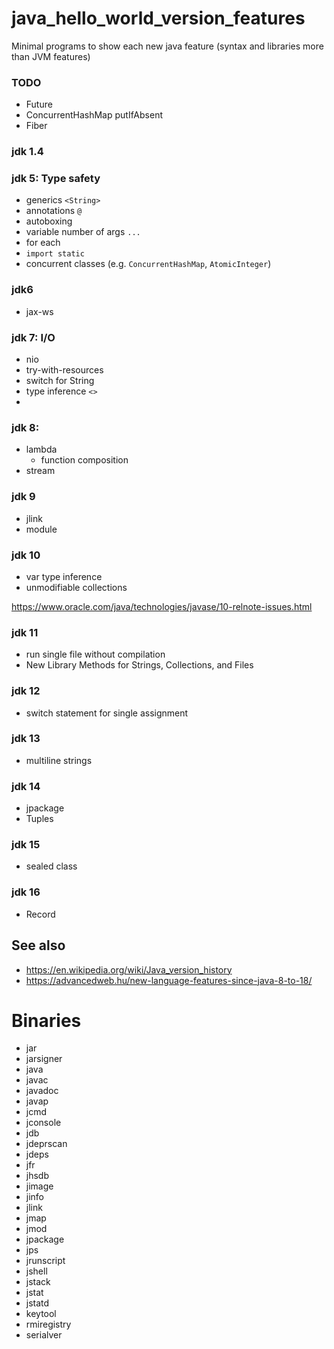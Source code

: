 # java_hello_world_version_features
Minimal programs to show each new java feature (syntax and libraries more than JVM features)

### TODO
* Future
* ConcurrentHashMap putIfAbsent
* Fiber

### jdk 1.4

### jdk 5: Type safety
* generics `<String>`
* annotations `@`
* autoboxing
* variable number of args `...`
* for each
* `import static`
* concurrent classes (e.g. `ConcurrentHashMap`, `AtomicInteger`)

### jdk6
* jax-ws

### jdk 7: I/O
* nio
* try-with-resources
* switch for String
* type inference `<>`
* 
### jdk 8: 
* lambda
    * function composition 
* stream

### jdk 9
* jlink
* module

### jdk 10
* var type inference
* unmodifiable collections

https://www.oracle.com/java/technologies/javase/10-relnote-issues.html

### jdk 11
* run single file without compilation
* New Library Methods for Strings, Collections, and Files


### jdk 12
* switch statement for single assignment

### jdk 13
* multiline strings

### jdk 14
* jpackage
* Tuples

### jdk 15
* sealed class

### jdk 16
* Record


## See also
* https://en.wikipedia.org/wiki/Java_version_history
* https://advancedweb.hu/new-language-features-since-java-8-to-18/

# Binaries

* jar
* jarsigner
* java
* javac
* javadoc
* javap
* jcmd
* jconsole
* jdb
* jdeprscan
* jdeps
* jfr
* jhsdb
* jimage
* jinfo
* jlink
* jmap
* jmod
* jpackage
* jps
* jrunscript
* jshell
* jstack
* jstat
* jstatd
* keytool
* rmiregistry
* serialver

